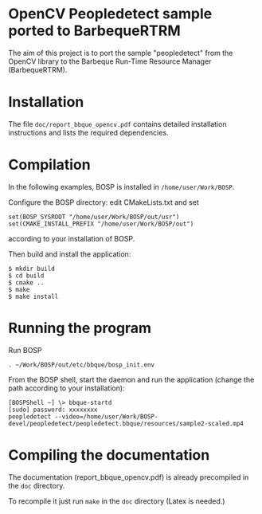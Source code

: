 # OpenCV Peopledetect sample ported to BarbequeRTRM

The aim of this project is to port the sample "peopledetect" from the
OpenCV library to the Barbeque Run-Time Resource Manager
(BarbequeRTRM).

# Installation

The file ```doc/report_bbque_opencv.pdf``` contains detailed
installation instructions and lists the required dependencies.

# Compilation

In the following examples, BOSP is installed in
`/home/user/Work/BOSP`.

Configure the BOSP directory: edit CMakeLists.txt and set
```
set(BOSP_SYSROOT "/home/user/Work/BOSP/out/usr")
set(CMAKE_INSTALL_PREFIX "/home/user/Work/BOSP/out")
```
according to your installation of BOSP.

Then build and install the application:
```
$ mkdir build
$ cd build
$ cmake ..
$ make
$ make install
```

# Running the program

Run BOSP
```
. ~/Work/BOSP/out/etc/bbque/bosp_init.env
```
From the BOSP shell, start the daemon and run the application (change the path
according to your installation):
```
[BOSPShell ~] \> bbque-startd
[sudo] password: xxxxxxxx
peopledetect --video=/home/user/Work/BOSP-devel/peopledetect/peopledetect.bbque/resources/sample2-scaled.mp4
```

# Compiling the documentation

The documentation (report_bbque_opencv.pdf) is already precompiled in the ```doc``` directory.

To recompile it just run ```make``` in the ```doc``` directory (Latex is needed.)

